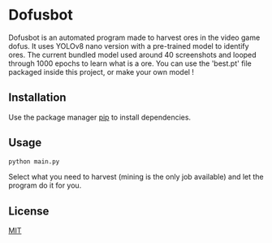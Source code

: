 # Dofusbot

Dofusbot is an automated program made to harvest ores in the video game dofus.
It uses YOLOv8 nano version with a pre-trained model to identify ores.
The current bundled model used around 40 screenshots and looped through 1000 epochs to learn what is a ore.
You can use the 'best.pt' file packaged inside this project, or make your own model !

## Installation

Use the package manager [pip](https://pip.pypa.io/en/stable/) to install dependencies.


## Usage

```bash
python main.py
```
Select what you need to harvest (mining is the only job available) and let the program do it for you.

## License

[MIT](https://choosealicense.com/licenses/mit/)
